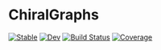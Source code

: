 # ChiralGraphs

[![Stable](https://img.shields.io/badge/docs-stable-blue.svg)](https://caseykneale.github.io/ChiralGraphs.jl/stable)
[![Dev](https://img.shields.io/badge/docs-dev-blue.svg)](https://caseykneale.github.io/ChiralGraphs.jl/dev)
[![Build Status](https://github.com/caseykneale/ChiralGraphs.jl/workflows/CI/badge.svg)](https://github.com/caseykneale/ChiralGraphs.jl/actions)
[![Coverage](https://codecov.io/gh/caseykneale/ChiralGraphs.jl/branch/master/graph/badge.svg)](https://codecov.io/gh/caseykneale/ChiralGraphs.jl)

